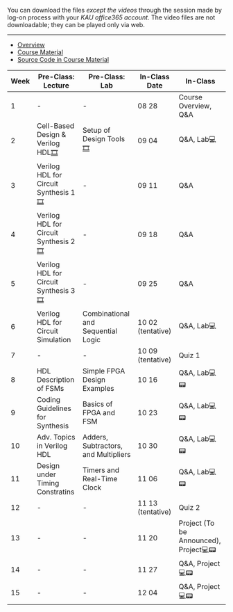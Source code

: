 You can download the files *except the videos* through the session made by log-on process with your *KAU office365 account*. The video files are not downloadable; they can be played only via web.
***
* [Overview](https://kau365-my.sharepoint.com/:p:/g/personal/taehwan_kim_kau_ac_kr/ETfSD20h-3RBqt8p9M29yoUBFG4DSletBy-pU2uXr-oNIg?e=hhCrov)
* [Course Material](https://kau365-my.sharepoint.com/:b:/g/personal/taehwan_kim_kau_ac_kr/ESJwkYoiDM9Jm4jI5nlJBqoBdbZS-Cxu1j-0NhyA9qx7vQ?e=ki1gy0)
* [Source Code in Course Material](https://kau365-my.sharepoint.com/:u:/g/personal/taehwan_kim_kau_ac_kr/EcDQTJm_ZhlHjWM0hqHqFlkB2iQzqOf84AXpBNYScRb2fQ?e=ty4u4T)

| Week | Pre-Class: Lecture                    | Pre-Class: Lab                        | In-Class Date | In-Class                      |
|------|---------------------------------------|---------------------------------------|---------------|-------------------------------|
|  1   | -                                     | -                                     | 08 28         | Course Overview, Q&A          |
|  2   | Cell-Based Design & Verilog HDL[🎞️](https://kau365-my.sharepoint.com/:v:/g/personal/taehwan_kim_kau_ac_kr/EVktrdLCzntLpD0GEZe9aaABexyeNIhB3Qn35PbjdXadDw?e=LY7X98)      | Setup of Design Tools[🎞️](https://kau365-my.sharepoint.com/:v:/g/personal/taehwan_kim_kau_ac_kr/EQxC4vXxdAhIkwjNZ814gS4BXUEXRxVA3NkrfD8DgW9plw?e=TCrCWv)                   | 09 04         | Q&A, Lab💻                      |
|  3   | Verilog HDL for Circuit Synthesis 1[🎞️](https://kau365-my.sharepoint.com/:v:/g/personal/taehwan_kim_kau_ac_kr/EUhHRmaHSQJAo36BE0yXERMBkJnqV6WdtTjKbQxLkzI69A?e=OA0Jbp)       | -                                     | 09 11         | Q&A                      |
|  4   | Verilog HDL for Circuit Synthesis 2[🎞️](https://kau365-my.sharepoint.com/:v:/g/personal/taehwan_kim_kau_ac_kr/Ec-8wK_qWvRGo5VEkYvDuDsBMC9ibYz2EFevTEV7w2nKSw?e=hS7SOd)       | -                                     | 09 18         | Q&A                      |
|  5   | Verilog HDL for Circuit Synthesis 3[🎞️](https://kau365-my.sharepoint.com/:v:/g/personal/taehwan_kim_kau_ac_kr/ETUb9PDerpZHvU1_Nz7Z4e4BkwxoXEaDplRCkodywiA4tQ?e=FjW5hq)       | -                                     | 09 25         | Q&A                      |
|  6   | Verilog HDL for Circuit Simulation       | Combinational and Sequential Logic                                     | 10 02 (tentative)         | Q&A, Lab💻                      |
|  7   | -                                      | -                                     | 10 09 (tentative)         | Quiz 1                      |
|  8   | HDL Description of FSMs       | Simple FPGA Design Examples                                     | 10 16         | Q&A, Lab💻📟                      |
|  9   | Coding Guidelines for Synthesis       | Basics of FPGA and FSM                                     | 10 23         | Q&A, Lab💻📟                      |
|  10   | Adv. Topics in Verilog HDL       | Adders, Subtractors, and Multipliers                                     | 10 30         | Q&A, Lab💻📟                      |
|  11   | Design under Timing Constratins       | Timers and Real-Time Clock                                     | 11 06         | Q&A, Lab💻📟                      |
|  12   | -                                    | -                                     | 11 13 (tentative)         | Quiz 2                      |
|  13   | -                                    | -                                     | 11 20         | Project (To be Announced), Project💻📟                      |
|  14   | -                                    | -                                     | 11 27         | Q&A, Project💻📟                      |
|  15   | -                                    | -                                     | 12 04         | Q&A, Project💻📟                      |
